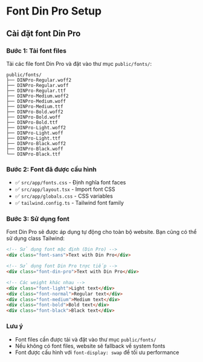 # Font Din Pro Setup

## Cài đặt font Din Pro

### Bước 1: Tải font files
Tải các file font Din Pro và đặt vào thư mục `public/fonts/`:

```
public/fonts/
├── DINPro-Regular.woff2
├── DINPro-Regular.woff
├── DINPro-Regular.ttf
├── DINPro-Medium.woff2
├── DINPro-Medium.woff
├── DINPro-Medium.ttf
├── DINPro-Bold.woff2
├── DINPro-Bold.woff
├── DINPro-Bold.ttf
├── DINPro-Light.woff2
├── DINPro-Light.woff
├── DINPro-Light.ttf
├── DINPro-Black.woff2
├── DINPro-Black.woff
└── DINPro-Black.ttf
```

### Bước 2: Font đã được cấu hình
- ✅ `src/app/fonts.css` - Định nghĩa font faces
- ✅ `src/app/layout.tsx` - Import font CSS
- ✅ `src/app/globals.css` - CSS variables
- ✅ `tailwind.config.ts` - Tailwind font family

### Bước 3: Sử dụng font
Font Din Pro sẽ được áp dụng tự động cho toàn bộ website. Bạn cũng có thể sử dụng class Tailwind:

```html
<!-- Sử dụng font mặc định (Din Pro) -->
<div class="font-sans">Text with Din Pro</div>

<!-- Sử dụng font Din Pro trực tiếp -->
<div class="font-din-pro">Text with Din Pro</div>

<!-- Các weight khác nhau -->
<div class="font-light">Light text</div>
<div class="font-normal">Regular text</div>
<div class="font-medium">Medium text</div>
<div class="font-bold">Bold text</div>
<div class="font-black">Black text</div>
```

### Lưu ý
- Font files cần được tải và đặt vào thư mục `public/fonts/`
- Nếu không có font files, website sẽ fallback về system fonts
- Font được cấu hình với `font-display: swap` để tối ưu performance 